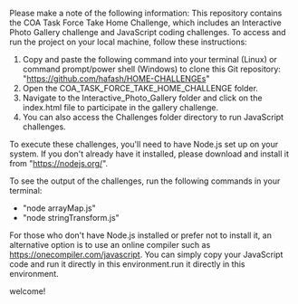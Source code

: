 Please make a note of the following information:
This repository contains the COA Task Force Take Home Challenge, which includes an Interactive Photo Gallery challenge and JavaScript coding challenges.
To access and run the project on your local machine, follow these instructions:
1. Copy and paste the following command into your terminal (Linux) or command prompt/power shell (Windows) to clone this Git repository: "https://github.com/hafash/HOME-CHALLENGEs"
2. Open the COA_TASK_FORCE_TAKE_HOME_CHALLENGE folder.
3. Navigate to the Interactive_Photo_Gallery folder and click on the index.html file to participate in the gallery challenge.
4. You can also access the Challenges folder directory to run JavaScript challenges.

To execute these challenges, you'll need to have Node.js set up on your system. If you don't already have it installed, please download and install it from "https://nodejs.org/".

To see the output of the challenges, run the following commands in your terminal:
- "node arrayMap.js"
- "node stringTransform.js"

For those who don't have Node.js installed or prefer not to install it, an alternative option is to use an online compiler such as https://onecompiler.com/javascript. You can simply copy your JavaScript code and run it directly in this environment.run it directly in this environment.

welcome!
